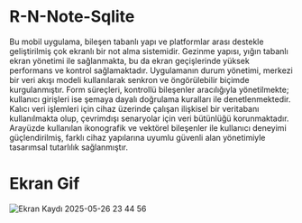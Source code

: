 
# R-N-Note-Sqlite

Bu mobil uygulama, bileşen tabanlı yapı ve platformlar arası destekle geliştirilmiş çok ekranlı bir not alma sistemidir. Gezinme yapısı, yığın tabanlı ekran yönetimi ile sağlanmakta, bu da ekran geçişlerinde yüksek performans ve kontrol sağlamaktadır. Uygulamanın durum yönetimi, merkezi bir veri akışı modeli kullanılarak senkron ve öngörülebilir biçimde kurgulanmıştır. Form süreçleri, kontrollü bileşenler aracılığıyla yönetilmekte; kullanıcı girişleri ise şemaya dayalı doğrulama kuralları ile denetlenmektedir. Kalıcı veri işlemleri için cihaz üzerinde çalışan ilişkisel bir veritabanı kullanılmakta olup, çevrimdışı senaryolar için veri bütünlüğü korunmaktadır. Arayüzde kullanılan ikonografik ve vektörel bileşenler ile kullanıcı deneyimi güçlendirilmiş, farklı cihaz yapılarına uyumlu güvenli alan yönetimiyle tasarımsal tutarlılık sağlanmıştır.


# Ekran Gif

![Ekran Kaydı 2025-05-26 23 44 56](https://github.com/user-attachments/assets/5365ecd9-5903-43d0-beff-c8ac417247bf)
